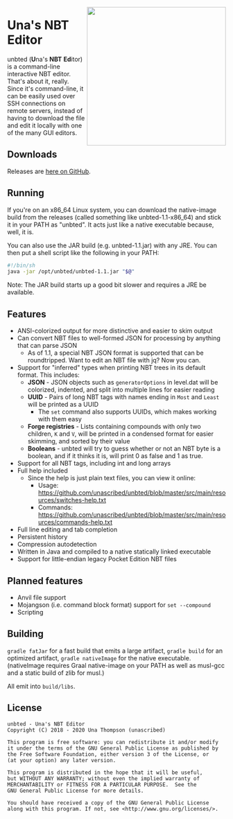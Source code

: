 <a href="https://asciinema.org/a/syF7agJRfqjAqhPrXkPhUHBiq"><img width="320px" align="right" src="https://asciinema.org/a/syF7agJRfqjAqhPrXkPhUHBiq.png"/></a>
# Una's NBT Editor

unbted (**U**na's **NBT** **Ed**itor) is a command-line interactive NBT editor. That's about it, really.
Since it's command-line, it can be easily used over SSH connections on remote servers, instead of having to download the file and edit it locally with one of the many GUI editors.

## Downloads
Releases are [here on GitHub](https://github.com/unascribed/unbted/releases).

## Running
If you're on an x86_64 Linux system, you can download the native-image build
from the releases (called something like unbted-1.1-x86_64) and stick it in
your PATH as "unbted". It acts just like a native executable because, well, it
is.

You can also use the JAR build (e.g. unbted-1.1.jar) with any JRE. You can then
put a shell script like the following in your PATH:
```sh
#!/bin/sh
java -jar /opt/unbted/unbted-1.1.jar "$@"
```

Note: The JAR build starts up a good bit slower and requires a JRE be available.

## Features

* ANSI-colorized output for more distinctive and easier to skim output
* Can convert NBT files to well-formed JSON for processing by anything that can parse JSON
  * As of 1.1, a special NBT JSON format is supported that can be roundtripped. Want to edit an NBT file with jq? Now you can.
* Support for "inferred" types when printing NBT trees in its default format. This includes:
  * **JSON** - JSON objects such as `generatorOptions` in level.dat will be colorized, indented, and split into multiple lines for easier reading
  * **UUID** - Pairs of long NBT tags with names ending in `Most` and `Least` will be printed as a UUID
    * The `set` command also supports UUIDs, which makes working with them easy
  * **Forge registries** - Lists containing compounds with only two children, `K` and `V`, will be printed in a condensed format for easier skimming, and sorted by their value
  * **Booleans** - unbted will try to guess whether or not an NBT byte is a boolean, and if it thinks it is, will print 0 as false and 1 as true.
* Support for all NBT tags, including int and long arrays
* Full help included
  * Since the help is just plain text files, you can view it online:
    * Usage: https://github.com/unascribed/unbted/blob/master/src/main/resources/switches-help.txt
    * Commands: https://github.com/unascribed/unbted/blob/master/src/main/resources/commands-help.txt
* Full line editing and tab completion
* Persistent history
* Compression autodetection
* Written in Java and compiled to a native statically linked executable
* Support for little-endian legacy Pocket Edition NBT files

## Planned features

* Anvil file support
* Mojangson (i.e. command block format) support for `set --compound`
* Scripting

## Building
`gradle fatJar` for a fast build that emits a large artifact, `gradle build` for 
an optimized artifact, `gradle nativeImage` for the native executable. 
(nativeImage requires Graal native-image on your PATH as well as musl-gcc and a 
static build of zlib for musl.)

All emit into `build/libs`.

## License
```
unbted - Una's NBT Editor
Copyright (C) 2018 - 2020 Una Thompson (unascribed)

This program is free software: you can redistribute it and/or modify
it under the terms of the GNU General Public License as published by
the Free Software Foundation, either version 3 of the License, or
(at your option) any later version.

This program is distributed in the hope that it will be useful,
but WITHOUT ANY WARRANTY; without even the implied warranty of
MERCHANTABILITY or FITNESS FOR A PARTICULAR PURPOSE.  See the
GNU General Public License for more details.

You should have received a copy of the GNU General Public License
along with this program. If not, see <http://www.gnu.org/licenses/>.
```
